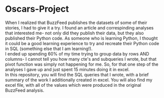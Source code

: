 # Oscars-Project

When I realized that BuzzFeed publishes the datasets of some of their stories, I had to give it a try. I found an article and correspinding analyses that interested me- not only did they publish their data, but they also published their Python code. As someone who is learning Python, I thought it could be a good learning experience to try and recreate their Python code in SQL (something else that I am learning!).
<br>
I ended up spending 60% of my time trying to group data by rows AND columns- I cannot tell you how many cte's and subqueries I wrote, but that pivot function was simply not happening for me. So, for that one step of the analyses I gave up and just spent 15 minutes doing it in excel.
<br> 
In this repository, you will find the SQL queries that I wrote, with a brief summary of the work I additionally created in excel. You will also find my excel file, with all of the values which were produced in the original BuzzFeed analysis.
